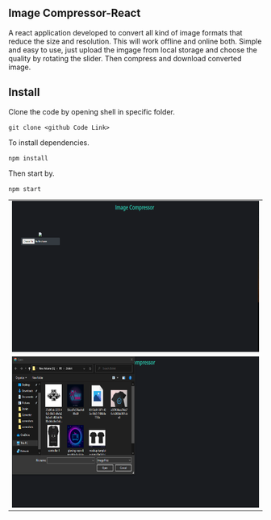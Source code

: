 ## Image Compressor-React

A react application developed to convert all kind of image formats that reduce the size and resolution. This will work offline and online both. Simple and easy to use, just upload the imgage from local storage and choose the quality by rotating the slider. Then compress and download converted image.

## Install

Clone the code by opening shell in specific folder.

```shell
git clone <github Code Link>
```

To install dependencies.

```shell
npm install
```

Then start by.

```shell
npm start
```

<table>
  <tr>
    <td><img src="demo1.PNG" width=1000 height=300></td>
  </tr>
    <tr>
    <td><img src="demo2.PNG" width=1000 height=300></td>
  </tr>
 </table>

